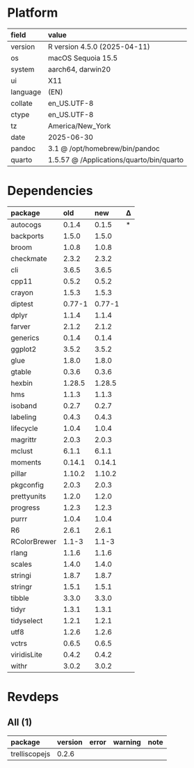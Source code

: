 # Platform

|field    |value                                    |
|:--------|:----------------------------------------|
|version  |R version 4.5.0 (2025-04-11)             |
|os       |macOS Sequoia 15.5                       |
|system   |aarch64, darwin20                        |
|ui       |X11                                      |
|language |(EN)                                     |
|collate  |en_US.UTF-8                              |
|ctype    |en_US.UTF-8                              |
|tz       |America/New_York                         |
|date     |2025-06-30                               |
|pandoc   |3.1 @ /opt/homebrew/bin/pandoc           |
|quarto   |1.5.57 @ /Applications/quarto/bin/quarto |

# Dependencies

|package      |old    |new    |Δ  |
|:------------|:------|:------|:--|
|autocogs     |0.1.4  |0.1.5  |*  |
|backports    |1.5.0  |1.5.0  |   |
|broom        |1.0.8  |1.0.8  |   |
|checkmate    |2.3.2  |2.3.2  |   |
|cli          |3.6.5  |3.6.5  |   |
|cpp11        |0.5.2  |0.5.2  |   |
|crayon       |1.5.3  |1.5.3  |   |
|diptest      |0.77-1 |0.77-1 |   |
|dplyr        |1.1.4  |1.1.4  |   |
|farver       |2.1.2  |2.1.2  |   |
|generics     |0.1.4  |0.1.4  |   |
|ggplot2      |3.5.2  |3.5.2  |   |
|glue         |1.8.0  |1.8.0  |   |
|gtable       |0.3.6  |0.3.6  |   |
|hexbin       |1.28.5 |1.28.5 |   |
|hms          |1.1.3  |1.1.3  |   |
|isoband      |0.2.7  |0.2.7  |   |
|labeling     |0.4.3  |0.4.3  |   |
|lifecycle    |1.0.4  |1.0.4  |   |
|magrittr     |2.0.3  |2.0.3  |   |
|mclust       |6.1.1  |6.1.1  |   |
|moments      |0.14.1 |0.14.1 |   |
|pillar       |1.10.2 |1.10.2 |   |
|pkgconfig    |2.0.3  |2.0.3  |   |
|prettyunits  |1.2.0  |1.2.0  |   |
|progress     |1.2.3  |1.2.3  |   |
|purrr        |1.0.4  |1.0.4  |   |
|R6           |2.6.1  |2.6.1  |   |
|RColorBrewer |1.1-3  |1.1-3  |   |
|rlang        |1.1.6  |1.1.6  |   |
|scales       |1.4.0  |1.4.0  |   |
|stringi      |1.8.7  |1.8.7  |   |
|stringr      |1.5.1  |1.5.1  |   |
|tibble       |3.3.0  |3.3.0  |   |
|tidyr        |1.3.1  |1.3.1  |   |
|tidyselect   |1.2.1  |1.2.1  |   |
|utf8         |1.2.6  |1.2.6  |   |
|vctrs        |0.6.5  |0.6.5  |   |
|viridisLite  |0.4.2  |0.4.2  |   |
|withr        |3.0.2  |3.0.2  |   |

# Revdeps

## All (1)

|package       |version |error |warning |note |
|:-------------|:-------|:-----|:-------|:----|
|trelliscopejs |0.2.6   |      |        |     |

